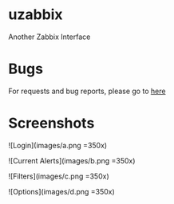 # uzabbix
Another Zabbix Interface

# Bugs

For requests and bug reports, please go to [here](https://github.com/alexmontoanelli/uzabbix/issues)

# Screenshots
![Login](images/a.png =350x)

![Current Alerts](images/b.png =350x)

![Filters](images/c.png =350x)

![Options](images/d.png =350x)